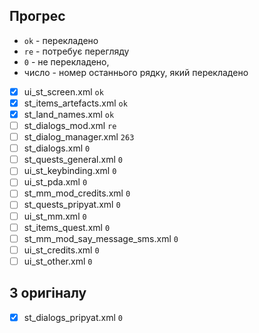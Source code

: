 ## Прогрес

* `ok` - перекладено
* `re` - потребує перегляду
* `0` - не перекладено, 
* число - номер останнього рядку, який перекладено

- [x] ui_st_screen.xml `ok`
- [x] st_items_artefacts.xml `ok`
- [x] st_land_names.xml `ok`
- [ ] st_dialogs_mod.xml `re`
- [ ] st_dialog_manager.xml `263`
- [ ] st_dialogs.xml `0`
- [ ] st_quests_general.xml `0`
- [ ] ui_st_keybinding.xml `0`
- [ ] ui_st_pda.xml `0`
- [ ] st_mm_mod_credits.xml `0`
- [ ] st_quests_pripyat.xml `0`
- [ ] ui_st_mm.xml `0`
- [ ] st_items_quest.xml `0`
- [ ] st_mm_mod_say_message_sms.xml `0`
- [ ] ui_st_credits.xml `0`
- [ ] ui_st_other.xml `0`

## З оригіналу

- [x] st_dialogs_pripyat.xml `0`

